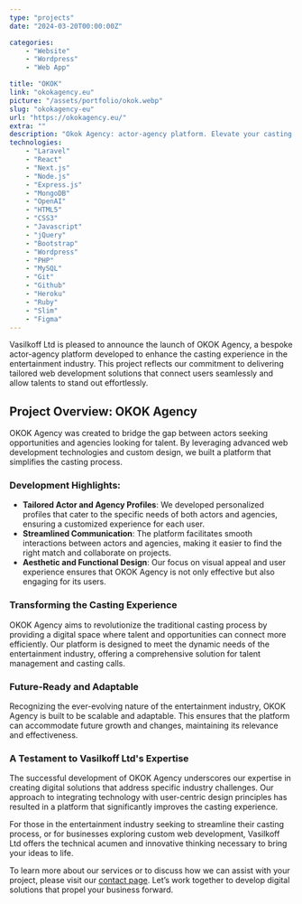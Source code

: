 ```yaml
---
type: "projects"
date: "2024-03-20T00:00:00Z"

categories: 
    - "Website"
    - "Wordpress"
    - "Web App"

title: "OKOK"
link: "okokagency.eu"
picture: "/assets/portfolio/okok.webp"
slug: "okokagency-eu"
url: "https://okokagency.eu/"
extra: ""
description: "Okok Agency: actor-agency platform. Elevate your casting experience with our tailored web development solutions. Connect seamlessly, stand out effortlessly."
technologies: 
    - "Laravel"
    - "React"
    - "Next.js"
    - "Node.js"
    - "Express.js"
    - "MongoDB"
    - "OpenAI"
    - "HTML5"
    - "CSS3"
    - "Javascript"
    - "jQuery"
    - "Bootstrap"
    - "Wordpress"
    - "PHP"
    - "MySQL"
    - "Git"
    - "Github"
    - "Heroku"
    - "Ruby"
    - "Slim"
    - "Figma"
---
```

Vasilkoff Ltd is pleased to announce the launch of OKOK Agency, a bespoke actor-agency platform developed to enhance the casting experience in the entertainment industry. This project reflects our commitment to delivering tailored web development solutions that connect users seamlessly and allow talents to stand out effortlessly.

## Project Overview: OKOK Agency
OKOK Agency was created to bridge the gap between actors seeking opportunities and agencies looking for talent. By leveraging advanced web development technologies and custom design, we built a platform that simplifies the casting process.

### Development Highlights:
- **Tailored Actor and Agency Profiles**: We developed personalized profiles that cater to the specific needs of both actors and agencies, ensuring a customized experience for each user.
- **Streamlined Communication**: The platform facilitates smooth interactions between actors and agencies, making it easier to find the right match and collaborate on projects.
- **Aesthetic and Functional Design**: Our focus on visual appeal and user experience ensures that OKOK Agency is not only effective but also engaging for its users.

### Transforming the Casting Experience
OKOK Agency aims to revolutionize the traditional casting process by providing a digital space where talent and opportunities can connect more efficiently. Our platform is designed to meet the dynamic needs of the entertainment industry, offering a comprehensive solution for talent management and casting calls.

### Future-Ready and Adaptable
Recognizing the ever-evolving nature of the entertainment industry, OKOK Agency is built to be scalable and adaptable. This ensures that the platform can accommodate future growth and changes, maintaining its relevance and effectiveness.

### A Testament to Vasilkoff Ltd's Expertise
The successful development of OKOK Agency underscores our expertise in creating digital solutions that address specific industry challenges. Our approach to integrating technology with user-centric design principles has resulted in a platform that significantly improves the casting experience.

For those in the entertainment industry seeking to streamline their casting process, or for businesses exploring custom web development, Vasilkoff Ltd offers the technical acumen and innovative thinking necessary to bring your ideas to life.

To learn more about our services or to discuss how we can assist with your project, please visit our [contact page](https://vasilkoff.com/contact-us). Let’s work together to develop digital solutions that propel your business forward.
